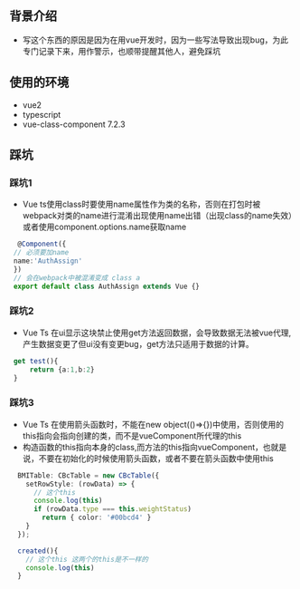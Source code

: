 ## 背景介绍
* 写这个东西的原因是因为在用vue开发时，因为一些写法导致出现bug，为此专门记录下来，用作警示，也顺带提醒其他人，避免踩坑

## 使用的环境
* vue2
* typescript
* vue-class-component 7.2.3

## 踩坑
### 踩坑1
* Vue ts使用class时要使用name属性作为类的名称，否则在打包时被webpack对类的name进行混淆出现使用name出错（出现class的name失效）或者使用component.options.name获取name
``` typescript
  @Component({
 // 必须要加name
 name:'AuthAssign'
 })
 // 会在webpack中被混淆变成 class a
 export default class AuthAssign extends Vue {}
 ```

### 踩坑2
* Vue Ts 在ui显示这块禁止使用get方法返回数据，会导致数据无法被vue代理,产生数据变更了但ui没有变更bug，get方法只适用于数据的计算。
``` typescript
 get test(){
     return {a:1,b:2}
 }
```

### 踩坑3
* Vue Ts 在使用箭头函数时，不能在new object(()=>{})中使用，否则使用的this指向会指向创建的类，而不是vueComponent所代理的this
* 构造函数的this指向本身的class,而方法的this指向vueComponent，也就是说，不要在初始化的时候使用箭头函数，或者不要在箭头函数中使用this
``` typescript
  BMITable: CBcTable = new CBcTable({
    setRowStyle: (rowData) => {
      // 这个this
      console.log(this)
      if (rowData.type === this.weightStatus)
        return { color: '#00bcd4' }
    }
  });

  created(){
    // 这个this 这两个的this是不一样的
    console.log(this)
  }
  ```